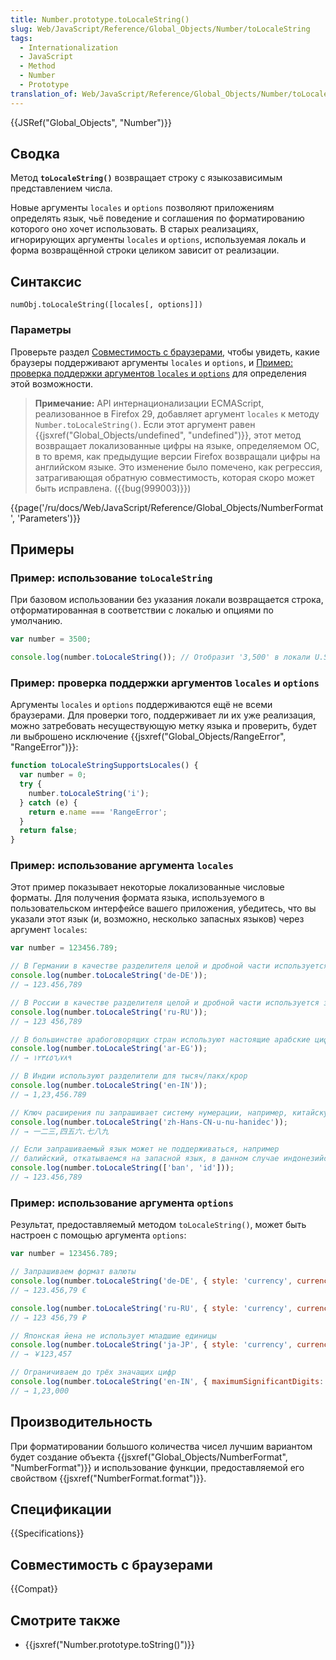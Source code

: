 ```yaml
---
title: Number.prototype.toLocaleString()
slug: Web/JavaScript/Reference/Global_Objects/Number/toLocaleString
tags:
  - Internationalization
  - JavaScript
  - Method
  - Number
  - Prototype
translation_of: Web/JavaScript/Reference/Global_Objects/Number/toLocaleString
---
```

{{JSRef("Global_Objects", "Number")}}

## Сводка

Метод **`toLocaleString()`** возвращает строку с языкозависимым представлением числа.

Новые аргументы `locales` и `options` позволяют приложениям определять язык, чьё поведение и соглашения по форматированию которого оно хочет использовать. В старых реализациях, игнорирующих аргументы `locales` и `options`, используемая локаль и форма возвращённой строки целиком зависит от реализации.

## Синтаксис

```
numObj.toLocaleString([locales[, options]])
```

### Параметры

Проверьте раздел [Совместимость с браузерами](#Browser_compatibility), чтобы увидеть, какие браузеры поддерживают аргументы `locales` и `options`, и [Пример: проверка поддержки аргументов `locales` и `options`](#Example:_Checking_for_support_for_locales_and_options_arguments) для определения этой возможности.

> **Примечание:** API интернационализации ECMAScript, реализованное в Firefox 29, добавляет аргумент `locales` к методу `Number.toLocaleString()`. Если этот аргумент равен {{jsxref("Global_Objects/undefined", "undefined")}}, этот метод возвращает локализованные цифры на языке, определяемом ОС, в то время, как предыдущие версии Firefox возвращали цифры на английском языке. Это изменение было помечено, как регрессия, затрагивающая обратную совместимость, которая скоро может быть исправлена. ({{bug(999003)}})

{{page('/ru/docs/Web/JavaScript/Reference/Global_Objects/NumberFormat', 'Parameters')}}

## Примеры

### Пример: использование `toLocaleString`

При базовом использовании без указания локали возвращается строка, отформатированная в соответствии с локалью и опциями по умолчанию.

```js
var number = 3500;

console.log(number.toLocaleString()); // Отобразит '3,500' в локали U.S. English
```

### Пример: проверка поддержки аргументов `locales` и `options`

Аргументы `locales` и `options` поддерживаются ещё не всеми браузерами. Для проверки того, поддерживает ли их уже реализация, можно затребовать несуществующую метку языка и проверить, будет ли выброшено исключение {{jsxref("Global_Objects/RangeError", "RangeError")}}:

```js
function toLocaleStringSupportsLocales() {
  var number = 0;
  try {
    number.toLocaleString('i');
  } catch (e) {
    return e.name === 'RangeError';
  }
  return false;
}
```

### Пример: использование аргумента `locales`

Этот пример показывает некоторые локализованные числовые форматы. Для получения формата языка, используемого в пользовательском интерфейсе вашего приложения, убедитесь, что вы указали этот язык (и, возможно, несколько запасных языков) через аргумент `locales`:

```js
var number = 123456.789;

// В Германии в качестве разделителя целой и дробной части используется запятая, а в качестве разделителя разрядов - точка
console.log(number.toLocaleString('de-DE'));
// → 123.456,789

// В России в качестве разделителя целой и дробной части используется запятая, а в качестве разделителя разрядов - пробел
console.log(number.toLocaleString('ru-RU'));
// → 123 456,789

// В большинстве арабоговорящих стран используют настоящие арабские цифры
console.log(number.toLocaleString('ar-EG'));
// → ١٢٣٤٥٦٫٧٨٩

// В Индии используют разделители для тысяч/лакх/крор
console.log(number.toLocaleString('en-IN'));
// → 1,23,456.789

// Ключ расширения nu запрашивает систему нумерации, например, китайскую десятичную
console.log(number.toLocaleString('zh-Hans-CN-u-nu-hanidec'));
// → 一二三,四五六.七八九

// Если запрашиваемый язык может не поддерживаться, например
// балийский, откатываемся на запасной язык, в данном случае индонезийский
console.log(number.toLocaleString(['ban', 'id']));
// → 123.456,789
```

### Пример: использование аргумента `options`

Результат, предоставляемый методом `toLocaleString()`, может быть настроен с помощью аргумента `options`:

```js
var number = 123456.789;

// Запрашиваем формат валюты
console.log(number.toLocaleString('de-DE', { style: 'currency', currency: 'EUR' }));
// → 123.456,79 €

console.log(number.toLocaleString('ru-RU', { style: 'currency', currency: 'RUB' }));
// → 123 456,79 ₽

// Японская йена не использует младшие единицы
console.log(number.toLocaleString('ja-JP', { style: 'currency', currency: 'JPY' }))
// → ￥123,457

// Ограничиваем до трёх значащих цифр
console.log(number.toLocaleString('en-IN', { maximumSignificantDigits: 3 }));
// → 1,23,000
```

## Производительность

При форматировании большого количества чисел лучшим вариантом будет создание объекта {{jsxref("Global_Objects/NumberFormat", "NumberFormat")}} и использование функции, предоставляемой его свойством {{jsxref("NumberFormat.format")}}.

## Спецификации

{{Specifications}}

## Совместимость с браузерами

{{Compat}}

## Смотрите также

- {{jsxref("Number.prototype.toString()")}}

